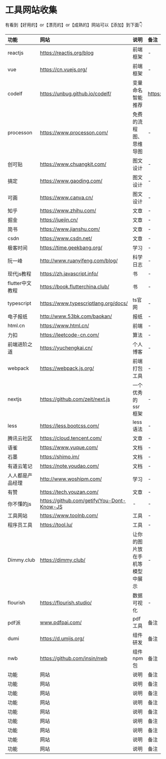 # 工具网站收集

有看到【好用的】or【漂亮的】or【成熟的】网站可以【添加】到下面👇

| 功能 | 网站 | 说明 | 备注 |
| :-----| :---- | :---- | :---- |
| reactjs | https://reactjs.org/blog | 前端框架 | - |
| vue | https://cn.vuejs.org/ | 前端框架 | - |
| codelf | https://unbug.github.io/codelf/ | 变量命名智能推荐 | https://github.com/unbug/codelf |
| processon | https://www.processon.com/ | 免费的流程图、思维导图 | - |
| 创可贴 | https://www.chuangkit.com/ | 图文设计 | - |
| 搞定 | https://www.gaoding.com/ | 图文设计 | - |
| 可画 | https://www.canva.cn/ | 图文设计 | - |
| 知乎 | https://www.zhihu.com/ | 文章 | - |
| 掘金 | https://juejin.cn/ | 文章 | - |
| 简书 | https://www.jianshu.com/ | 文章 | - |
| csdn | https://www.csdn.net/ | 文章 | - |
| 极客时间 | https://time.geekbang.org/ | 学习 | - |
| 阮一峰 | http://www.ruanyifeng.com/blog/ | 科学日志 | - |
| 现代js教程 | https://zh.javascript.info/ | 书 | - |
| flutter中文教程 | https://book.flutterchina.club/ | 书 | - |
| typescript | https://www.typescriptlang.org/docs/ | ts官网 | - |
| 电子报纸 | http://www.53bk.com/baokan/ | 报纸 | - |
| html.cn | https://www.html.cn/ | 前端 | - |
| 力扣 | https://leetcode-cn.com/ | 算法 | - |
| 前端进阶之道 | https://yuchengkai.cn/ | 个人博客 | - |
| webpack | https://webpack.js.org/ | 前端打包工具 | - |
| nextjs | https://github.com/zeit/next.js | 一个优秀的ssr框架 | - |
| less | https://less.bootcss.com/ | less语法 | - |
| 腾讯云社区 | https://cloud.tencent.com/ | 文章 | - |
| 语雀 | https://www.yuque.com/ | 文档 | - |
| 石墨 | https://shimo.im/ | 文档 | - |
| 有道云笔记 | https://note.youdao.com/ | 文档 | - |
| 人人都是产品经理 | http://www.woshipm.com/ | 学习 | - |
| 有赞 | https://tech.youzan.com/ | 文章 | - |
| 你不懂的js | https://github.com/getify/You-Dont-Know-JS | - | - |
| 工具网站 | https://www.toolnb.com/ | 工具 | - |
| 程序员工具 | https://tool.lu/ | 工具 | - |
| Dimmy.club | https://dimmy.club/ | 让你的图片放在手机等模型中展示 | - |
| flourish | https://flourish.studio/ | 数据可视化 | - |
| pdf派 | www.pdfpai.com/ | pdf工具 | 备注 |
| dumi | https://d.umijs.org/ | 组件研发 | 备注 |
| nwb | https://github.com/insin/nwb | 组件npm包 | 备注 |
| 功能 | 网站 | 说明 | 备注 |
| 功能 | 网站 | 说明 | 备注 |
| 功能 | 网站 | 说明 | 备注 |
| 功能 | 网站 | 说明 | 备注 |
| 功能 | 网站 | 说明 | 备注 |
| 功能 | 网站 | 说明 | 备注 |
| 功能 | 网站 | 说明 | 备注 |
| 功能 | 网站 | 说明 | 备注 |
| 功能 | 网站 | 说明 | 备注 |




